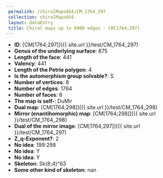 ```yaml
--- 
 permalink: /chiralMaps6kE/CM_1764_297 
 collection: chiralMaps6kE
 layout: dataEntry
 title: Chiral maps up to 6000 edges - CM[1764;297]
---
```


- **ID**: [CM[1764;297]]({{ site.url }}/test/CM_1764_297)
- **Genus of the underlying surface**: 875
- **Length of the face**: 441
- **Valency**: 441
- **Length of the Petrie polygon**: 4
- **Is the automorphism group solvable?**: S
- **Number of vertices**: 8
- **Number of edges**: 1764
- **Number of faces**: 8
- **The map is self-**: DuMir
- **Dual map**: [CM[1764;298]]({{ site.url }}/test/CM_1764_298)
- **Mirror (enantihomorphic) map**: [CM[1764;298]]({{ site.url }}/test/CM_1764_298)
- **Dual of the mirror image**: [CM[1764;297]]({{ site.url }}/test/CM_1764_297)
- **Z_q-Exponent?**: 2
- **No idea**:  199:298
- **No idea**: Y
- **No idea**: Y
- **Skeleton**: Sk(8;4)^63
- **Some other kind of skeleton**: nan
